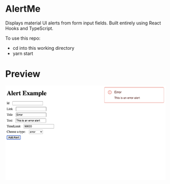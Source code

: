 # AlertMe
Displays material UI alerts from form input fields. 
Built entirely using React Hooks and TypeScript.

To use this repo: 
 - cd into this working directory
 - yarn start

# Preview
<img src="https://github.com/jefferyvincent/alertMe/blob/main/preview.png" alt="alertme preview"/>
